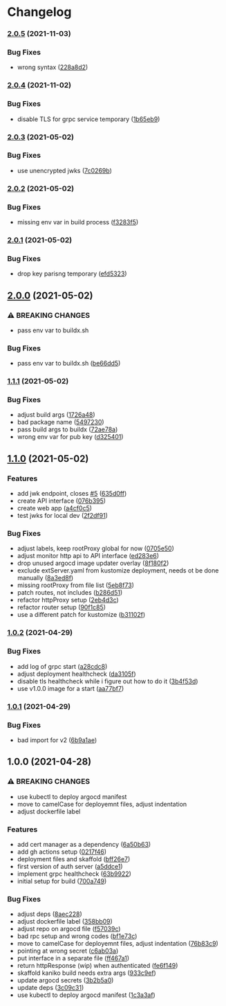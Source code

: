 # Changelog

### [2.0.5](https://www.github.com/shipperizer/fluffy-octo-telegram/compare/v2.0.4...v2.0.5) (2021-11-03)


### Bug Fixes

* wrong syntax ([228a8d2](https://www.github.com/shipperizer/fluffy-octo-telegram/commit/228a8d2274b5210a9395a9d6bf30a74cdfd56ba9))

### [2.0.4](https://www.github.com/shipperizer/fluffy-octo-telegram/compare/v2.0.3...v2.0.4) (2021-11-02)


### Bug Fixes

* disable TLS for grpc service temporary ([1b65eb9](https://www.github.com/shipperizer/fluffy-octo-telegram/commit/1b65eb9cc5aa1b959f6c905e4bdc641a47a2dbae))

### [2.0.3](https://www.github.com/shipperizer/fluffy-octo-telegram/compare/v2.0.2...v2.0.3) (2021-05-02)


### Bug Fixes

* use unencrypted jwks ([7c0269b](https://www.github.com/shipperizer/fluffy-octo-telegram/commit/7c0269b171a978b39ad0ed8ac3340a95523b1aad))

### [2.0.2](https://www.github.com/shipperizer/fluffy-octo-telegram/compare/v2.0.1...v2.0.2) (2021-05-02)


### Bug Fixes

* missing env var in build process ([f3283f5](https://www.github.com/shipperizer/fluffy-octo-telegram/commit/f3283f544dd097718cb2da5ce758c9ceb4201889))

### [2.0.1](https://www.github.com/shipperizer/fluffy-octo-telegram/compare/v2.0.0...v2.0.1) (2021-05-02)


### Bug Fixes

* drop key parisng temporary ([efd5323](https://www.github.com/shipperizer/fluffy-octo-telegram/commit/efd53232954078ad529ef607d5577e42985cd64c))

## [2.0.0](https://www.github.com/shipperizer/fluffy-octo-telegram/compare/v1.1.1...v2.0.0) (2021-05-02)


### ⚠ BREAKING CHANGES

* pass env var to buildx.sh

### Bug Fixes

* pass env var to buildx.sh ([be66dd5](https://www.github.com/shipperizer/fluffy-octo-telegram/commit/be66dd500bbdea4f0d35ab24eec78e0ab99c1967))

### [1.1.1](https://www.github.com/shipperizer/fluffy-octo-telegram/compare/v1.1.0...v1.1.1) (2021-05-02)


### Bug Fixes

* adjust build args ([1726a48](https://www.github.com/shipperizer/fluffy-octo-telegram/commit/1726a4834bf1156a3b281ef53b18b62d2f08c5f3))
* bad package name ([5497230](https://www.github.com/shipperizer/fluffy-octo-telegram/commit/54972300f70498f9337f9598bca102c9c59963c7))
* pass build args to buildx ([72ae78a](https://www.github.com/shipperizer/fluffy-octo-telegram/commit/72ae78a395cfd1d58ba36a8e2d16f57211444ed2))
* wrong env var for pub key ([d325401](https://www.github.com/shipperizer/fluffy-octo-telegram/commit/d325401c2e43d9f5bad072f8dae05d4a6a52fedb))

## [1.1.0](https://www.github.com/shipperizer/fluffy-octo-telegram/compare/v1.0.2...v1.1.0) (2021-05-02)


### Features

* add jwk endpoint, closes [#5](https://www.github.com/shipperizer/fluffy-octo-telegram/issues/5) ([635d0ff](https://www.github.com/shipperizer/fluffy-octo-telegram/commit/635d0ff72707602c3c6927b2f7e0541dad6fa8ec))
* create API interface ([076b395](https://www.github.com/shipperizer/fluffy-octo-telegram/commit/076b395e56bf58661685a3b017567fda7418e7d7))
* create web app ([a4cf0c5](https://www.github.com/shipperizer/fluffy-octo-telegram/commit/a4cf0c56125683e5fdb9a34e06ce96aa0a5f138f))
* test jwks for local dev ([2f2df91](https://www.github.com/shipperizer/fluffy-octo-telegram/commit/2f2df9121c7c2147472e97ef5b3191a2aa810150))


### Bug Fixes

* adjust labels, keep rootProxy global for now ([0705e50](https://www.github.com/shipperizer/fluffy-octo-telegram/commit/0705e508a8dcc5f9e701d449891c91fe8c5cba49))
* adjust monitor http api to API interface ([ed283e6](https://www.github.com/shipperizer/fluffy-octo-telegram/commit/ed283e68e35fb43d4a283107855ddf0bfc4b6c86))
* drop unused argocd image updater overlay ([8f180f2](https://www.github.com/shipperizer/fluffy-octo-telegram/commit/8f180f27574b6da4d6ecf8e20d9873c26145db21))
* exclude extServer.yaml from kustomize deployment, needs ot be done manually ([8a3ed8f](https://www.github.com/shipperizer/fluffy-octo-telegram/commit/8a3ed8f72d6b02122f364711e0e9e8040c2535f9))
* missing rootProxy from file list ([5eb8f73](https://www.github.com/shipperizer/fluffy-octo-telegram/commit/5eb8f73d8126a9f2d37b708a9faca1bdffd46f8f))
* patch routes, not includes ([b286d51](https://www.github.com/shipperizer/fluffy-octo-telegram/commit/b286d51b3b672b90adf0088fd26bcd9859849674))
* refactor httpProxy setup ([2eb4d3c](https://www.github.com/shipperizer/fluffy-octo-telegram/commit/2eb4d3c2fc3ce9881ba24d7b195c5a2cce455564))
* refactor router setup ([90f1c85](https://www.github.com/shipperizer/fluffy-octo-telegram/commit/90f1c85b0df3c77251571195ed2793d1643470da))
* use a different patch for kustomize ([b31102f](https://www.github.com/shipperizer/fluffy-octo-telegram/commit/b31102fcfb9ba7f6c34503d2af5fff68a6b2742d))

### [1.0.2](https://www.github.com/shipperizer/fluffy-octo-telegram/compare/v1.0.1...v1.0.2) (2021-04-29)


### Bug Fixes

* add log of grpc start ([a28cdc8](https://www.github.com/shipperizer/fluffy-octo-telegram/commit/a28cdc8f3f13a8f429be2fad733a4f40dfbd2bfa))
* adjust deployment healthcheck ([da3105f](https://www.github.com/shipperizer/fluffy-octo-telegram/commit/da3105f91ba391e7f8f7f863989f1274b19fae9b))
* disable tls healthcheck while i figure out how to do it ([3b4f53d](https://www.github.com/shipperizer/fluffy-octo-telegram/commit/3b4f53dc08f0254ba676d933bf410178fdfffff9))
* use v1.0.0 image for a start ([aa77bf7](https://www.github.com/shipperizer/fluffy-octo-telegram/commit/aa77bf78741072ac1d8551f84bd40c0ac8915726))

### [1.0.1](https://www.github.com/shipperizer/fluffy-octo-telegram/compare/v1.0.0...v1.0.1) (2021-04-29)


### Bug Fixes

* bad import for v2 ([6b9a1ae](https://www.github.com/shipperizer/fluffy-octo-telegram/commit/6b9a1aeb0d6b3720e4038a671be35fba0d600faf))

## 1.0.0 (2021-04-28)


### ⚠ BREAKING CHANGES

* use kubectl to deploy argocd manifest
* move to camelCase for deployemnt files, adjust indentation
* adjust dockerfile label

### Features

* add cert manager as a dependency ([6a50b63](https://www.github.com/shipperizer/fluffy-octo-telegram/commit/6a50b634d0fefe30328384e6cde144043e487305))
* add gh actions setup ([0217f46](https://www.github.com/shipperizer/fluffy-octo-telegram/commit/0217f460e6645dc50c33ef6d1e61b07bfa6e72f2))
* deployment files and skaffold ([bff26e7](https://www.github.com/shipperizer/fluffy-octo-telegram/commit/bff26e7f67d409d82a0ae8b588cc9756709b71c1))
* first version of auth server ([a5ddce1](https://www.github.com/shipperizer/fluffy-octo-telegram/commit/a5ddce1a25d072f28a888332ff3070b36e7bed96))
* implement grpc healthcheck ([63b9922](https://www.github.com/shipperizer/fluffy-octo-telegram/commit/63b9922a10e5cedce5f6adf5bd75409f1d44ef1f))
* initial setup for build ([700a749](https://www.github.com/shipperizer/fluffy-octo-telegram/commit/700a7491a21ff3e6018d876ee34a6d87fc00716e))


### Bug Fixes

* adjust deps ([8aec228](https://www.github.com/shipperizer/fluffy-octo-telegram/commit/8aec228fddce58a50cc999550239247687dce10c))
* adjust dockerfile label ([358bb09](https://www.github.com/shipperizer/fluffy-octo-telegram/commit/358bb09c23dce62875237208ab818383e9606182))
* adjust repo on argocd file ([f57039c](https://www.github.com/shipperizer/fluffy-octo-telegram/commit/f57039ca2e06f1f44632e01ff9534d529f4bc44f))
* bad rpc setup and wrong codes ([bf1e73c](https://www.github.com/shipperizer/fluffy-octo-telegram/commit/bf1e73c186e5acb9d718b88fb2b69d37523b4511))
* move to camelCase for deployemnt files, adjust indentation ([76b83c9](https://www.github.com/shipperizer/fluffy-octo-telegram/commit/76b83c99975a0a66bb18e4fba7e1587763180f0e))
* pointing at wrong secret ([c6ab03a](https://www.github.com/shipperizer/fluffy-octo-telegram/commit/c6ab03acc3e472863a7001dfd7153a67469cef9d))
* put interface in a separate file ([ff467a1](https://www.github.com/shipperizer/fluffy-octo-telegram/commit/ff467a1aa26bb0d0f92c84e642769249bf35cfb8))
* return httpResponse (wip) when authenticated ([fe6f149](https://www.github.com/shipperizer/fluffy-octo-telegram/commit/fe6f149f5b5333d62e8cea95c5b61aeb8e2737ae))
* skaffold kaniko build needs extra args ([933c9ef](https://www.github.com/shipperizer/fluffy-octo-telegram/commit/933c9ef4ff542ad890799eb67ecdac0f155b14a2))
* update argocd secrets ([3b2b5a0](https://www.github.com/shipperizer/fluffy-octo-telegram/commit/3b2b5a072585cba32d8f736c1acacc93933a9396))
* update deps ([3c09c31](https://www.github.com/shipperizer/fluffy-octo-telegram/commit/3c09c31a2a45c7225d919880d5535f9dd8933de1))
* use kubectl to deploy argocd manifest ([1c3a3af](https://www.github.com/shipperizer/fluffy-octo-telegram/commit/1c3a3aff37747cd19f6fe2a21cd08f50c0e68a32))
